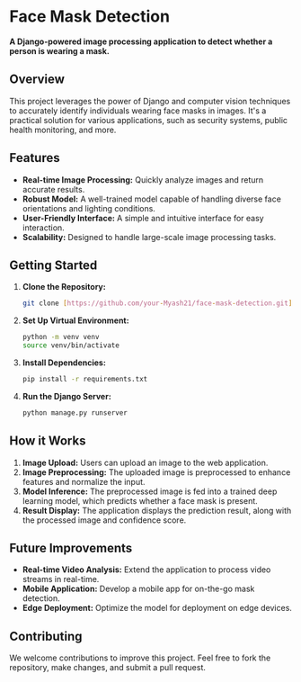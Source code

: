 # Face Mask Detection

**A Django-powered image processing application to detect whether a person is wearing a mask.**

## Overview

This project leverages the power of Django and computer vision techniques to accurately identify individuals wearing face masks in images. It's a practical solution for various applications, such as security systems, public health monitoring, and more.

## Features

  * **Real-time Image Processing:** Quickly analyze images and return accurate results.
  * **Robust Model:** A well-trained model capable of handling diverse face orientations and lighting conditions.
  * **User-Friendly Interface:** A simple and intuitive interface for easy interaction.
  * **Scalability:** Designed to handle large-scale image processing tasks.

## Getting Started

1.  **Clone the Repository:**
    ```bash
    git clone [https://github.com/your-Myash21/face-mask-detection.git](https://github.com/your-Myash21/face-mask-detection.git)
    ```
2.  **Set Up Virtual Environment:**
    ```bash
    python -m venv venv
    source venv/bin/activate
    ```
3.  **Install Dependencies:**
    ```bash
    pip install -r requirements.txt
    ```
4.  **Run the Django Server:**
    ```bash
    python manage.py runserver
    ```

## How it Works

1.  **Image Upload:** Users can upload an image to the web application.
2.  **Image Preprocessing:** The uploaded image is preprocessed to enhance features and normalize the input.
3.  **Model Inference:** The preprocessed image is fed into a trained deep learning model, which predicts whether a face mask is present.
4.  **Result Display:** The application displays the prediction result, along with the processed image and confidence score.


## Future Improvements

  * **Real-time Video Analysis:** Extend the application to process video streams in real-time.
  * **Mobile Application:** Develop a mobile app for on-the-go mask detection.
  * **Edge Deployment:** Optimize the model for deployment on edge devices.

## Contributing

We welcome contributions to improve this project. Feel free to fork the repository, make changes, and submit a pull request.
